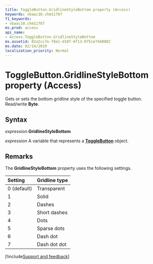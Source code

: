 ```yaml
---
title: ToggleButton.GridlineStyleBottom property (Access)
keywords: vbaac10.chm11787
f1_keywords:
- vbaac10.chm11787
ms.prod: access
api_name:
- Access.ToggleButton.GridlineStyleBottom
ms.assetid: 02a2cc7e-f8e1-d107-6f13-075ce7448082
ms.date: 02/14/2019
localization_priority: Normal
---
```



# ToggleButton.GridlineStyleBottom property (Access)

Gets or sets the bottom gridline style of the specified toggle button. Read/write **Byte**.

## Syntax

_expression_.**GridlineStyleBottom**

_expression_ A variable that represents a **[ToggleButton](Access.ToggleButton.md)** object.


## Remarks

The **GridlineStyleBottom** property uses the following settings.

|Setting|Gridline type|
|:-----|:-----|
|0 (default)|Transparent|
|1|Solid|
|2|Dashes|
|3|Short dashes|
|4|Dots|
|5|Sparse dots|
|6|Dash dot|
|7|Dash dot dot|



[!include[Support and feedback](~/includes/feedback-boilerplate.md)]



